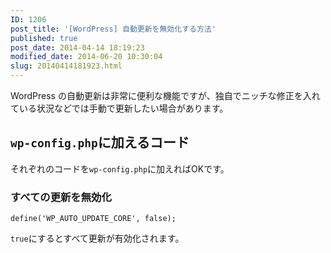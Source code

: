 ```yaml
---
ID: 1206
post_title: '[WordPress] 自動更新を無効化する方法'
published: true
post_date: 2014-04-14 18:19:23
modified_date: 2014-06-20 10:30:04
slug: 20140414181923.html
---
```

WordPress の自動更新は非常に便利な機能ですが、独自でニッチな修正を入れている状況などでは手動で更新したい場合があります。
<!--more-->
<h2><code>wp-config.php</code>に加えるコード</h2>
それぞれのコードを<code>wp-config.php</code>に加えればOKです。

<h3>すべての更新を無効化</h3>
<pre class="language-php"><code>define('WP_AUTO_UPDATE_CORE', false);</code></pre>
<code>true</code>にするとすべて更新が有効化されます。